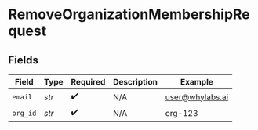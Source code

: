 # RemoveOrganizationMembershipRequest


## Fields

| Field              | Type               | Required           | Description        | Example            |
| ------------------ | ------------------ | ------------------ | ------------------ | ------------------ |
| `email`            | *str*              | :heavy_check_mark: | N/A                | user@whylabs.ai    |
| `org_id`           | *str*              | :heavy_check_mark: | N/A                | org-123            |